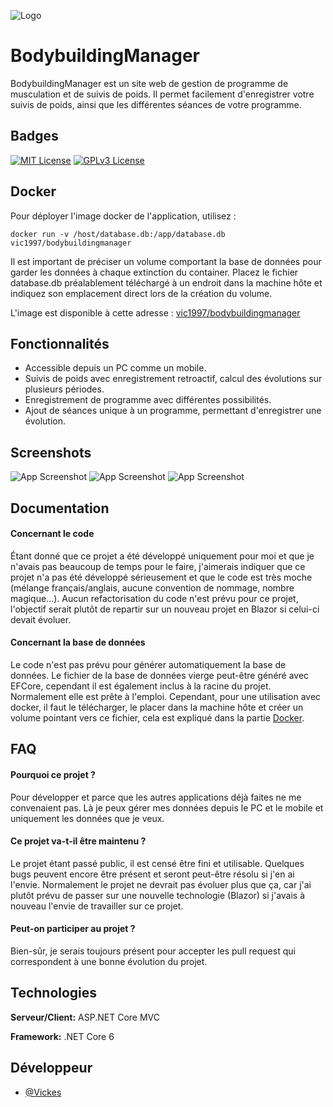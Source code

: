 

![Logo](https://i.imgur.com/ncycFeY.png)



# BodybuildingManager

BodybuildingManager est un site web de gestion de programme de musculation et de suivis de poids.
Il permet facilement d'enregistrer votre suivis de poids, ainsi que les différentes séances de votre programme.



## Badges


[![MIT License](https://img.shields.io/apm/l/atomic-design-ui.svg?style=for-the-badge)](https://github.com/tterb/atomic-design-ui/blob/master/LICENSEs)
[![GPLv3 License](https://img.shields.io/github/last-commit/vic1997/BodybuildingManager?style=for-the-badge)](https://github.com/vic1997/BodybuildingManager/)


## Docker

Pour déployer l'image docker de l'application, utilisez :

```
docker run -v /host/database.db:/app/database.db vic1997/bodybuildingmanager
```

Il est important de préciser un volume comportant la base de données pour garder les données à chaque extinction du container. Placez le fichier database.db préalablement téléchargé à un endroit dans la machine hôte et indiquez son emplacement direct lors de la création du volume.
 
L'image est disponible à cette adresse :    [vic1997/bodybuildingmanager](https://hub.docker.com/r/vic1997/bodybuildingmanager)

## Fonctionnalités

- Accessible depuis un PC comme un mobile.
- Suivis de poids avec enregistrement retroactif, calcul des évolutions sur plusieurs périodes.
- Enregistrement de programme avec différentes possibilités.
- Ajout de séances unique à un programme, permettant d'enregistrer une évolution.


## Screenshots

![App Screenshot](https://i.imgur.com/kz60PGn.png)
![App Screenshot](https://i.imgur.com/WmK0Bgg.png)
![App Screenshot](https://i.imgur.com/uEPVmxo.png)

## Documentation

#### Concernant le code

Étant donné que ce projet a été développé uniquement pour moi et que je n'avais pas beaucoup de temps pour le faire, j'aimerais indiquer que ce projet n'a pas été développé sérieusement et que le code est très moche (mélange français/anglais, aucune convention de nommage, nombre magique...).
Aucun refactorisation du code n'est prévu pour ce projet, l'objectif serait plutôt de repartir sur un nouveau projet en Blazor si celui-ci devait évoluer.

#### Concernant la base de données

Le code n'est pas prévu pour générer automatiquement la base de données. Le fichier de la base de données vierge peut-être généré avec EFCore, cependant il est également inclus à la racine du projet. Normalement elle est prête à l'emploi. Cependant, pour une utilisation avec docker, il faut le télécharger, le placer dans la machine hôte et créer un volume pointant vers ce fichier, cela est expliqué dans la partie [Docker](https://github.com/vic1997/BodybuildingManager#docker).

## FAQ

#### Pourquoi ce projet ?

Pour développer et parce que les autres applications déjà faites ne me convenaient pas. Là je peux gérer mes données depuis le PC et le mobile et uniquement les données que je veux.

#### Ce projet va-t-il être maintenu ?

Le projet étant passé public, il est censé être fini et utilisable. Quelques bugs peuvent encore être présent et seront peut-être résolu si j'en ai l'envie. Normalement le projet ne devrait pas évoluer plus que ça, car j'ai plutôt prévu de passer sur une nouvelle technologie (Blazor) si j'avais à nouveau l'envie de travailler sur ce projet.

#### Peut-on participer au projet ?

Bien-sûr, je serais toujours présent pour accepter les pull request qui correspondent à une bonne évolution du projet.
## Technologies

**Serveur/Client:** ASP.NET Core MVC

**Framework:** .NET Core 6


## Développeur

- [@Vickes](https://www.github.com/vic1997)

